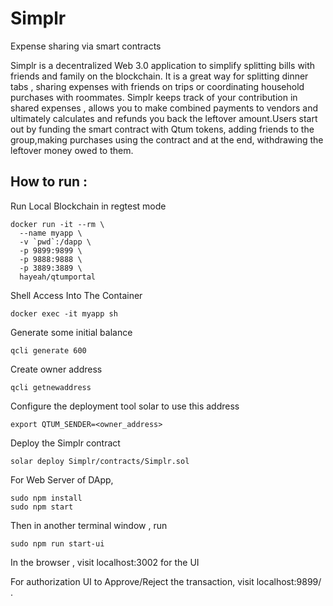 # Simplr
Expense sharing via smart contracts

Simplr is a decentralized Web 3.0 application to simplify splitting bills with friends and family on the blockchain. It is a great way for splitting dinner tabs , sharing expenses with friends on trips or coordinating household purchases with roommates.
Simplr keeps track of your contribution in shared expenses , allows you to make combined payments to vendors and ultimately calculates and refunds you back the leftover amount.Users start out by funding the smart contract with Qtum tokens, adding friends to the group,making purchases using the contract and at the end, withdrawing the leftover money owed to them.

## How to run :

Run Local Blockchain in regtest mode

    docker run -it --rm \
      --name myapp \
      -v `pwd`:/dapp \
      -p 9899:9899 \
      -p 9888:9888 \
      -p 3889:3889 \
      hayeah/qtumportal

Shell Access Into The Container

    docker exec -it myapp sh

Generate some initial balance

    qcli generate 600

Create owner address

    qcli getnewaddress

Configure the deployment tool solar to use this address

    export QTUM_SENDER=<owner_address>

Deploy the Simplr contract

    solar deploy Simplr/contracts/Simplr.sol

For Web Server of DApp,

    sudo npm install
    sudo npm start

Then in another terminal window , run

    sudo npm run start-ui 

In the browser , visit localhost:3002 for the UI

For authorization UI to Approve/Reject the transaction, visit localhost:9899/ .
